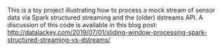 This is a toy project illustrating how to process a mock stream of sensor data via Spark 
structured streaming and the (older) dstreams API. A discussion of this code is available in this blog post: http://datalackey.com/2019/07/01/sliding-window-processing-spark-structured-streaming-vs-dstreams/

